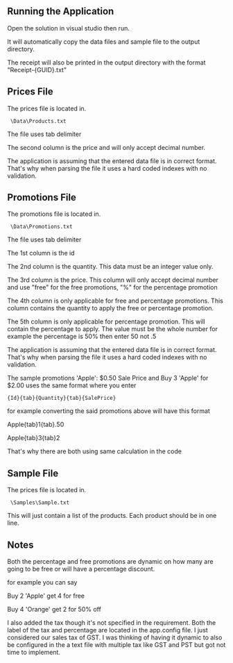 ﻿## Running the Application

Open the solution in visual studio then run. 

It will automatically copy the data files and sample file to the output directory. 

The receipt will also be printed in the output directory with the format "Receipt-{GUID}.txt"

## Prices File

The prices file is located in.

```
 \Data\Products.txt
```

The file uses tab delimiter

The second column is the price and will only accept decimal number. 

The application is assuming that the entered data file is in correct format. That's why when parsing the file it uses a hard coded indexes with no validation.


## Promotions File

The promotions file is located in.

```
 \Data\Promotions.txt
```

The file uses tab delimiter

The 1st column is the id

The 2nd column is the quantity. This data must be an integer value only.

The 3rd column is the price. This column will only accept decimal number and use "free" for the free promotions, "%" for the percentage promotion

The 4th column is only applicable for free and percentage promotions. This column contains the quantity to apply the free or percentage promotion.

The 5th column is only applicable for percentage promotion. This will contain the percentage to apply. The value must be the whole number for example the percentage is 50% then enter 50 not .5

The application is assuming that the entered data file is in correct format. That's why when parsing the file it uses a hard coded indexes with no validation.


The sample promotions 'Apple': $0.50 Sale Price and Buy 3 'Apple' for $2.00 uses the same format where you enter 

```
{Id}{tab}{Quantity}{tab}{SalePrice}
```

for example converting the said promotions above will have this format

Apple{tab}1{tab}.50

Apple{tab}3{tab}2

That's why there are both using same calculation in the code

## Sample File

The prices file is located in.

```
 \Samples\Sample.txt
```

This will just contain a list of the products. Each product should be in one line.


## Notes

Both the percentage and free promotions are dynamic on how many are going to be free or will have a percentage discount. 

for example you can say 

Buy 2 'Apple' get 4 for free

Buy 4 'Orange' get 2 for 50% off


I also added the tax though it's not specified in the requirement. Both the label of the tax and percentage are located in the app.config file. I just considered our sales tax of GST. I was thinking of having it dynamic to also be configured in the a text file with multiple tax like GST and PST but got not time to implement. 
